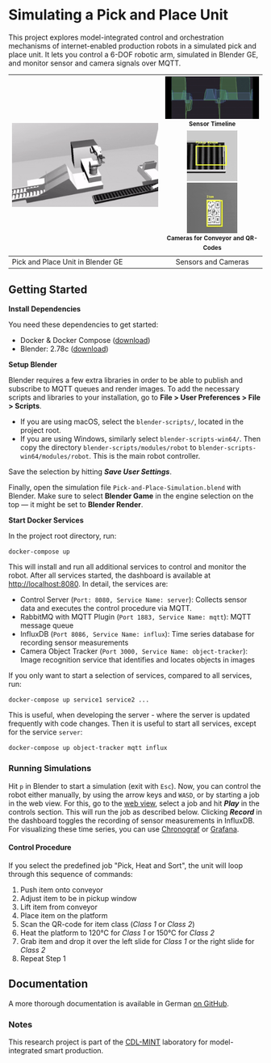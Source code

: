 # Simulating a Pick and Place Unit

This project explores model-integrated control and orchestration mechanisms of internet-enabled production robots in a simulated pick and place unit. It lets you control a 6-DOF robotic arm, simulated in Blender GE, and monitor sensor and camera signals over MQTT.

| ![](docs/Simulation-small.gif)| <img src="docs/Timeline-small.gif" width="200"/><br><sup>Sensor Timeline</sup><br>![](docs/Pickup-small.gif)![](docs/Detection-small.gif)<br><sup>Cameras for Conveyor and QR-Codes</sup>
| :--- | :---: |
|Pick and Place Unit in Blender GE | Sensors and Cameras |

## Getting Started

**Install Dependencies**

You need these dependencies to get started:
* Docker & Docker Compose ([download](https://www.docker.com/community-edition#/download))
* Blender: 2.78c ([download](https://www.blender.org/download/))

**Setup Blender**

Blender requires a few extra libraries in order to be able to publish and subscribe to MQTT queues and render images. To add the necessary scripts and libraries to your installation, go to **File > User Preferences > File > Scripts**.

* If you are using macOS, select the `blender-scripts/`, located in the project root.
* If you are using Windows, similarly select `blender-scripts-win64/`. Then copy the directory `blender-scripts/modules/robot` to `blender-scripts-win64/modules/robot`. This is the main robot controller.

Save the selection by hitting ***Save User Settings***.

Finally, open the simulation file `Pick-and-Place-Simulation.blend` with Blender. Make sure to select **Blender Game** in the engine selection on the top &mdash; it might be set to **Blender Render**.

**Start Docker Services**

In the project root directory, run:

```
docker-compose up
```

This will install and run all additional services to control and monitor the robot. After all services started, the dashboard is available at  [http://localhost:8080](http://localhost:8080). In detail, the services are:

* Control Server (`Port: 8080, Service Name: server`): Collects sensor data and executes the control procedure via MQTT.
* RabbitMQ with MQTT Plugin (`Port 1883, Service Name: mqtt`): MQTT message queue
* InfluxDB (`Port 8086, Service Name: influx`): Time series database for recording sensor measurements
* Camera Object Tracker (`Port 3000, Service Name: object-tracker`): Image recognition service that identifies and locates objects in images

If you only want to start a selection of services, compared to all services, run:

```
docker-compose up service1 service2 ...
```

This is useful, when developing the server - where the server is updated frequently with code changes. Then it is useful to start all services, except for the service `server`:

```
docker-compose up object-tracker mqtt influx
```

### Running Simulations

 Hit `p` in Blender to start a simulation (exit with `Esc`). Now, you can control the robot either manually, by using the arrow keys and `WASD`, or by starting a job in the web view. For this, go to the [web view](http://localhost:8080), select a job and hit ***Play*** in the controls section. This will run the job as described below. Clicking ***Record*** in the dashboard toggles the recording of sensor measurements in InfluxDB. For visualizing these time series, you can use [Chronograf](https://portal.influxdata.com/downloads) or [Grafana](http://grafana.com).

#### Control Procedure

If you select the predefined job "Pick, Heat and Sort", the unit will loop through this sequence of commands:

1. Push item onto conveyor
2. Adjust item to be in pickup window
3. Lift item from conveyor
4. Place item on the platform
5. Scan the QR-code for item class (*Class 1* or *Class 2*)
6. Heat the platform to 120°C for *Class 1* or 150°C for *Class 2*
7. Grab item and drop it over the left slide for *Class 1* or the right slide for *Class 2*
8. Repeat Step 1

## Documentation

A more thorough documentation is available in German [on GitHub](https://github.com/rafaelkonlechner/cdl-digital-twin/blob/master/docs/index.md).

### Notes

This research project is part of the [CDL-MINT](https://cdl-mint.big.tuwien.ac.at/) laboratory for model-integrated smart production.
